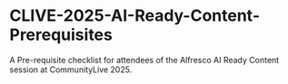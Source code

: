 # CLIVE-2025-AI-Ready-Content-Prerequisites
A Pre-requisite checklist for attendees of the Alfresco AI Ready Content session at CommunityLive 2025.
